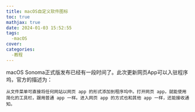 ```yaml
---
title: macOS自定义软件图标
toc: true
mathjax: true
date: 2024-01-03 15:52:55
tags:
  -macOS
cover:
categories:
  -教程
---
```


macOS Sonoma正式版发布已经有一段时间了。此次更新网页App可以入驻程序坞，官方的描述为：

``````
从文件菜单可直接将任何网站以网页 app 的形式添加到程序坞中。打开网页 app，就能使用简化的工具栏，跟用普通 app 一样。进入网页 app 的方式也和其他 app 一样，还能接收通知。
``````

